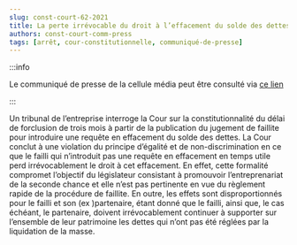 ```yaml
---   
slug: const-court-62-2021
title: La perte irrévocable du droit à l’effacement du solde des dettes du failli qui n’introduit pas une requête en effacement en temps utile est inconstitutionnelle
authors: const-court-comm-press
tags: [arrêt, cour-constitutionnelle, communiqué-de-presse]
---
```


:::info

Le communiqué de presse de la cellule média peut être consulté via [ce lien](https://www.const-court.be/public/f/2021/2021-062f-info.pdf) 

:::

Un tribunal de l’entreprise interroge la Cour sur la constitutionnalité du délai de forclusion de trois mois à partir de la publication du jugement de faillite pour introduire une requête en effacement du solde des dettes. La Cour conclut à une violation du principe d’égalité et de non-discrimination en ce que le failli qui n’introduit pas une requête en effacement en temps utile perd irrévocablement le droit à cet effacement. En effet, cette formalité compromet l’objectif du législateur consistant à promouvoir l’entreprenariat de la seconde chance et elle n’est pas pertinente en vue du règlement rapide de la procédure de faillite. En outre, les effets sont disproportionnés pour le failli et son (ex )partenaire, étant donné que le failli, ainsi que, le cas échéant, le partenaire, doivent irrévocablement continuer à supporter sur l’ensemble de leur patrimoine les dettes qui n’ont pas été réglées par la liquidation de la masse.
